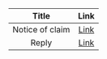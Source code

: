 | Title | Link |
| :---: | :---: |
| Notice of claim | [Link](https://docs.google.com/document/d/1ed4rbUWH3GpK-GDw40zjyEw7Rl1lYjMSrstMwedduPU/edit) |
| Reply | [Link](https://docs.google.com/document/d/1MyoYYY5me4h7hjTWa5Lv83HolHvN8DkBW2EsamHiVrI/edit) |
